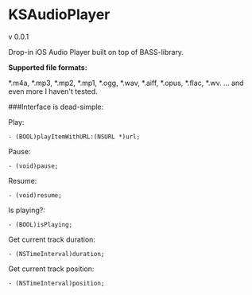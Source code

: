 KSAudioPlayer
=============
v 0.0.1

Drop-in iOS Audio Player built on top of BASS-library. 

<b>Supported file formats:</b>

*.m4a,
*.mp3,
*.mp2, 
*.mp1,
*.ogg,
*.wav, 
*.aiff,
*.opus,
*.flac,
*.wv.
... and even more I haven't tested.

###Interface is dead-simple:


Play:

`- (BOOL)playItemWithURL:(NSURL *)url;`

Pause:

`- (void)pause;`

Resume:

`- (void)resume;`

Is playing?:

`- (BOOL)isPlaying;`

Get current track duration:

`- (NSTimeInterval)duration;`

Get current track position:

`- (NSTimeInterval)position;`
